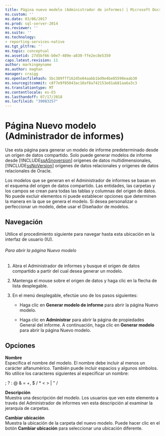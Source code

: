 ```yaml
---
title: Página nuevo modelo (Administrador de informes) | Microsoft Docs
ms.custom: ''
ms.date: 03/06/2017
ms.prod: sql-server-2014
ms.reviewer: ''
ms.suite: ''
ms.technology:
- reporting-services-native
ms.tgt_pltfrm: ''
ms.topic: conceptual
ms.assetid: 27d5bf66-b0e7-489e-a830-ffe2ec8e5350
caps.latest.revision: 11
author: markingmyname
ms.author: maghan
manager: craigg
ms.openlocfilehash: 5bc389fff162d5e04aabb1bd9e4be85590eaab30
ms.sourcegitcommit: c8f7e9f05043ac10af8a742153e81ab81aa6a3c3
ms.translationtype: MT
ms.contentlocale: es-ES
ms.lasthandoff: 07/17/2018
ms.locfileid: "39083257"
---
```

# <a name="new-model-page-report-manager"></a>Página Nuevo modelo (Administrador de informes)
  Use esta página para generar un modelo de informe predeterminado desde un origen de datos compartido. Solo puede generar modelos de informe desde [!INCLUDE[ssASnoversion](../includes/ssasnoversion-md.md)] orígenes de datos multidimensionales, [!INCLUDE[ssNoVersion](../includes/ssnoversion-md.md)] orígenes de datos relacionales y orígenes de datos relacionales de Oracle.  
  
 Los modelos que se generan en el Administrador de informes se basan en el esquema del origen de datos compartido. Las entidades, las carpetas y los campos se crean para todas las tablas y columnas del origen de datos. No puede excluir elementos ni puede establecer opciones que determinen la manera en la que se genera el modelo. Si desea personalizar o perfeccionar un modelo, debe usar el Diseñador de modelos.  
  
## <a name="navigation"></a>Navegación  
 Utilice el procedimiento siguiente para navegar hasta esta ubicación en la interfaz de usuario (IU).  
  
###### <a name="to-open-the-new-model-page"></a>Para abrir la página Nuevo modelo  
  
1.  Abra el Administrador de informes y busque el origen de datos compartido a partir del cual desea generar un modelo.  
  
2.  Mantenga el mouse sobre el origen de datos y haga clic en la flecha de lista desplegable.  
  
3.  En el menú desplegable, efectúe uno de los pasos siguientes:  
  
    -   Haga clic en **Generar modelo de informe** para abrir la página Nuevo modelo.  
  
    -   Haga clic en **Administrar** para abrir la página de propiedades General del informe. A continuación, haga clic en **Generar modelo** para abrir la página Nuevo modelo.  
  
## <a name="options"></a>Opciones  
 **Nombre**  
 Especifica el nombre del modelo. El nombre debe incluir al menos un carácter alfanumérico. También puede incluir espacios y algunos símbolos. No utilice los caracteres siguientes al especificar un nombre:  
  
 ; ? : \@ & = +, $ / * \< > | " /  
  
 **Descripción**  
 Muestra una descripción del modelo. Los usuarios que ven este elemento a través del Administrador de informes ven esta descripción al examinar la jerarquía de carpetas.  
  
 **Cambiar ubicación**  
 Muestra la ubicación de la carpeta del nuevo modelo. Puede hacer clic en el botón **Cambiar ubicación** para seleccionar una ubicación diferente.  
  
  
